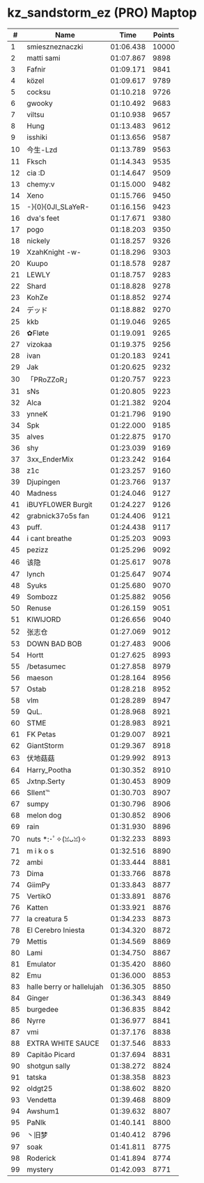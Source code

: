# kz_sandstorm_ez (PRO) Maptop

|  # | Name | Time | Points |
|-------------- | -------------- | -------------- | -------------- | 
| 1 | smieszneznaczki | 01:06.438 | 10000 | 
| 2 | matti sami | 01:07.867 | 9898 | 
| 3 | Fafnir | 01:09.171 | 9841 | 
| 4 | közel | 01:09.617 | 9789 | 
| 5 | cocksu | 01:10.218 | 9726 | 
| 6 | gwooky | 01:10.492 | 9683 | 
| 7 | viltsu | 01:10.938 | 9657 | 
| 8 | Hung | 01:13.483 | 9612 | 
| 9 | isshiki | 01:13.656 | 9587 | 
| 10 | 今生-Lzd | 01:13.789 | 9563 | 
| 11 | Fksch | 01:14.343 | 9535 | 
| 12 | cia :D | 01:14.647 | 9509 | 
| 13 | chemy:v | 01:15.000 | 9482 | 
| 14 | Xeno | 01:15.766 | 9450 | 
| 15 | -}{0}{0JI_SLaYeR- | 01:16.156 | 9423 | 
| 16 | dva's feet | 01:17.671 | 9380 | 
| 17 | pogo | 01:18.203 | 9350 | 
| 18 | nickely | 01:18.257 | 9326 | 
| 19 | XzahKnight -w- | 01:18.296 | 9303 | 
| 20 | Kuupo | 01:18.578 | 9287 | 
| 21 | LEWLY | 01:18.757 | 9283 | 
| 22 | Shard | 01:18.828 | 9278 | 
| 23 | KohZe | 01:18.852 | 9274 | 
| 24 | デッド | 01:18.882 | 9270 | 
| 25 | kkb | 01:19.046 | 9265 | 
| 26 | ✿Fløte | 01:19.091 | 9265 | 
| 27 | vizokaa | 01:19.375 | 9256 | 
| 28 | ivan | 01:20.183 | 9241 | 
| 29 | Jak | 01:20.625 | 9232 | 
| 30 | 「PRoZZoR」 | 01:20.757 | 9223 | 
| 31 | sNs | 01:20.805 | 9223 | 
| 32 | Alca | 01:21.382 | 9204 | 
| 33 | ynneK | 01:21.796 | 9190 | 
| 34 | Spk | 01:22.000 | 9185 | 
| 35 | alves | 01:22.875 | 9170 | 
| 36 | shy | 01:23.039 | 9169 | 
| 37 | 3xx_EnderMix | 01:23.242 | 9164 | 
| 38 | z1c | 01:23.257 | 9160 | 
| 39 | Djupingen | 01:23.766 | 9137 | 
| 40 | Madness | 01:24.046 | 9127 | 
| 41 | iBUYFL0WER Burgit | 01:24.227 | 9126 | 
| 42 | grabnick37o5s fan | 01:24.406 | 9121 | 
| 43 | puff. | 01:24.438 | 9117 | 
| 44 | i cant breathe | 01:25.203 | 9093 | 
| 45 | pezizz | 01:25.296 | 9092 | 
| 46 | 该隐 | 01:25.617 | 9078 | 
| 47 | lynch | 01:25.647 | 9074 | 
| 48 | Syuks | 01:25.680 | 9070 | 
| 49 | Sombozz | 01:25.882 | 9056 | 
| 50 | Renuse | 01:26.159 | 9051 | 
| 51 | KIWIJORD | 01:26.656 | 9040 | 
| 52 | 张志仓 | 01:27.069 | 9012 | 
| 53 | DOWN BAD BOB | 01:27.483 | 9006 | 
| 54 | Hortt | 01:27.625 | 8993 | 
| 55 | /betasumec | 01:27.858 | 8979 | 
| 56 | maeson | 01:28.164 | 8956 | 
| 57 | Ostab | 01:28.218 | 8952 | 
| 58 | vlm | 01:28.289 | 8947 | 
| 59 | QuL. | 01:28.968 | 8921 | 
| 60 | STME | 01:28.983 | 8921 | 
| 61 | FK Petas | 01:29.007 | 8921 | 
| 62 | GiantStorm | 01:29.367 | 8918 | 
| 63 | 伏地菇菇 | 01:29.992 | 8913 | 
| 64 | Harry_Pootha | 01:30.352 | 8910 | 
| 65 | Jxtnp.Serty | 01:30.453 | 8909 | 
| 66 | SIlent℡ | 01:30.703 | 8907 | 
| 67 | sumpy | 01:30.796 | 8906 | 
| 68 | melon dog | 01:30.852 | 8906 | 
| 69 | rain | 01:31.930 | 8896 | 
| 70 | nuts *:･ﾟ✧(ꈍᴗꈍ)✧ | 01:32.233 | 8893 | 
| 71 | m i k o s | 01:32.516 | 8890 | 
| 72 | ambi | 01:33.444 | 8881 | 
| 73 | Dima | 01:33.766 | 8878 | 
| 74 | GiimPy | 01:33.843 | 8877 | 
| 75 | VertikO | 01:33.891 | 8876 | 
| 76 | Katten | 01:33.921 | 8876 | 
| 77 | la creatura 5 | 01:34.233 | 8873 | 
| 78 | El Cerebro Iniesta | 01:34.320 | 8872 | 
| 79 | Mettis | 01:34.569 | 8869 | 
| 80 | Lami | 01:34.750 | 8867 | 
| 81 | Emulator | 01:35.420 | 8860 | 
| 82 | Emu | 01:36.000 | 8853 | 
| 83 | halle berry or hallelujah | 01:36.305 | 8850 | 
| 84 | Ginger | 01:36.343 | 8849 | 
| 85 | burgedee | 01:36.835 | 8842 | 
| 86 | Nyrre | 01:36.977 | 8841 | 
| 87 | vmi | 01:37.176 | 8838 | 
| 88 | EXTRA WHITE SAUCE | 01:37.546 | 8833 | 
| 89 | Capitão Picard | 01:37.694 | 8831 | 
| 90 | shotgun sally | 01:38.272 | 8824 | 
| 91 | tatska | 01:38.358 | 8823 | 
| 92 | oldgt25 | 01:38.602 | 8820 | 
| 93 | Vendetta | 01:39.468 | 8809 | 
| 94 | Awshum1 | 01:39.632 | 8807 | 
| 95 | PaNlk | 01:40.141 | 8800 | 
| 96 | 丶旧梦 | 01:40.412 | 8796 | 
| 97 | soak | 01:41.811 | 8775 | 
| 98 | Roderick | 01:41.894 | 8774 | 
| 99 | mystery | 01:42.093 | 8771 | 

